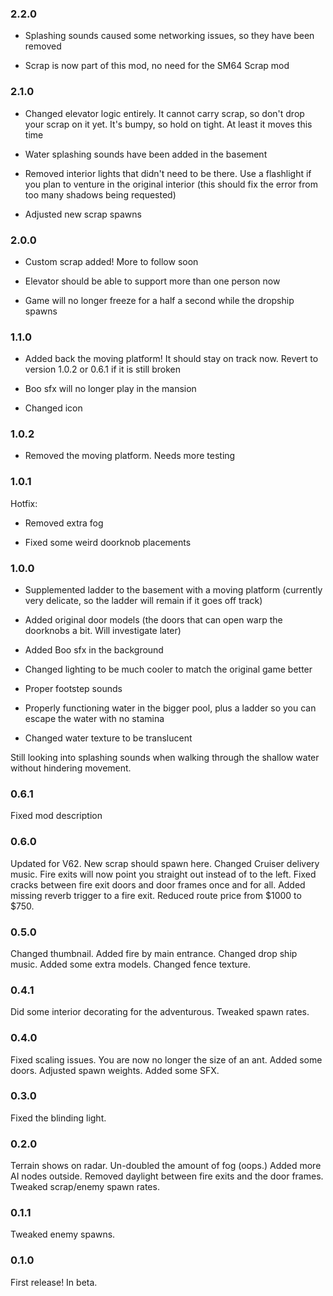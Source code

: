 ### 2.2.0

- Splashing sounds caused some networking issues, so they have been removed

- Scrap is now part of this mod, no need for the SM64 Scrap mod

### 2.1.0

- Changed elevator logic entirely. It cannot carry scrap, so don't drop your scrap on it yet. It's bumpy, so hold on tight. At least it moves this time

- Water splashing sounds have been added in the basement

- Removed interior lights that didn't need to be there. Use a flashlight if you plan to venture in the original interior (this should fix the error from too many shadows being requested)

- Adjusted new scrap spawns


### 2.0.0

- Custom scrap added! More to follow soon

- Elevator should be able to support more than one person now

- Game will no longer freeze for a half a second while the dropship spawns

### 1.1.0

- Added back the moving platform! It should stay on track now. Revert to version 1.0.2 or 0.6.1 if it is still broken

- Boo sfx will no longer play in the mansion

- Changed icon

### 1.0.2

- Removed the moving platform. Needs more testing

### 1.0.1

Hotfix:

- Removed extra fog

- Fixed some weird doorknob placements

### 1.0.0

- Supplemented ladder to the basement with a moving platform (currently very delicate, so the ladder will remain if it goes off track)

- Added original door models (the doors that can open warp the doorknobs a bit. Will investigate later)

- Added Boo sfx in the background

- Changed lighting to be much cooler to match the original game better

- Proper footstep sounds

- Properly functioning water in the bigger pool, plus a ladder so you can escape the water with no stamina

- Changed water texture to be translucent 

Still looking into splashing sounds when walking through the shallow water without hindering movement.

### 0.6.1

Fixed mod description

### 0.6.0

Updated for V62. New scrap should spawn here. Changed Cruiser delivery music. Fire exits will now point you straight out instead of to the left. Fixed cracks between fire exit doors and door frames once and for all. Added missing reverb trigger to a fire exit. Reduced route price from $1000 to $750.

### 0.5.0

Changed thumbnail. Added fire by main entrance. Changed drop ship music. Added some extra models. Changed fence texture.

### 0.4.1

Did some interior decorating for the adventurous. Tweaked spawn rates.

### 0.4.0

Fixed scaling issues. You are now no longer the size of an ant. Added some doors. Adjusted spawn weights. Added some SFX. 

### 0.3.0

Fixed the blinding light.

### 0.2.0

Terrain shows on radar. Un-doubled the amount of fog (oops.) Added more AI nodes outside. Removed daylight between fire exits and the door frames. Tweaked scrap/enemy spawn rates.

### 0.1.1

Tweaked enemy spawns.

### 0.1.0

First release! In beta.